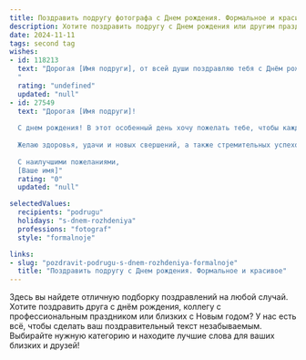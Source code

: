 ```yaml
---
title: Поздравить подругу фотографа c Днем рождения. Формальное и красивое
description: Хотите поздравить подругу c Днем рождения или другим праздником? Наш ИИ создаст незабываемое поздравление, а вы обязательно выделитесь среди других.  
date: 2024-11-11
tags: second tag
wishes:
- id: 118213
  text: "Дорогая [Имя подруги], от всей души поздравляю тебя с Днём рождения!  Желаю тебе творческих успехов в любимом деле фотографа, ярких кадров, вдохновения и благодарных клиентов. Пусть каждый снимок будет шедевром, а жизнь – полна прекрасных моментов, которые ты сможешь запечатлеть и сохранить на долгие годы. Счастья, здоровья и всего самого наилучшего!
  "
  rating: "undefined"
  updated: "null"
- id: 27549
  text: "Дорогая [Имя подруги]!
  
  С днем рождения! В этот особенный день хочу пожелать тебе, чтобы каждый кадр твоей жизни был наполнен счастьем, вдохновением и яркими цветами. Ты — мастер своего дела, и твой талант фотографа позволяет запечатлеть самые прекрасные мгновения. Пусть твоя творческая энергия никогда не иссякает, а все твои идеи находят достойное воплощение!
  
  Желаю здоровья, удачи и новых свершений, а также стремительных успехов в твоем творческом пути. Пусть каждый день будет таким же удивительным, как самые лучшие снимки, которые ты создаешь.
  
  С наилучшими пожеланиями,
  [Ваше имя]"
  rating: "0"
  updated: "null"

selectedValues:
  recipients: "podrugu"
  holidays: "s-dnem-rozhdeniya"
  professions: "fotograf"
  style: "formalnoje"

links:
- slug: "pozdravit-podrugu-s-dnem-rozhdeniya-formalnoje"
  title: "Поздравить подругу c Днем рождения. Формальное и красивое"
---
```


Здесь вы найдете отличную подборку поздравлений на любой случай. 
Хотите поздравить друга с днём рождения, коллегу с профессиональным праздником или близких с Новым годом? У нас есть всё, чтобы сделать ваш поздравительный текст незабываемым. Выбирайте нужную категорию и находите лучшие слова для ваших близких и друзей!
